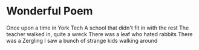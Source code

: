 # Wonderful Poem

Once upon a time in York Tech
A school that didn't fit in with the rest
The teacher walked in, quite a wreck
There was a leaf who hated rabbits
There was a Zergling
I saw a bunch of strange kids walking around
